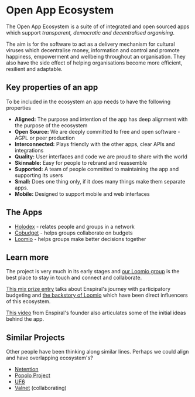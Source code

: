 # Open App Ecosystem

The Open App Ecosystem is a suite of of integrated and open sourced apps which support *transparent, democratic and decentralised organising*.

The aim is for the software to act as a delivery mechanism for cultural viruses which decentralise money, information and control and promote happiness, empowerment and wellbeing throughout an organisation. They also have the side effect of helping organisations become more efficient, resilient and adaptable.

## Key properties of an app

To be included in the ecosystem an app needs to have the following properties

- **Aligned:** The purpose and intention of the app has deep alignment with the purpose of the ecosystem
- **Open Source:** We are deeply committed to free and open software - AGPL or peer production
- **Interconnected:** Plays friendly with the other apps, clear APIs and integrations
- **Quality:** User interfaces and code we are proud to share with the world
- **Skinnable:** Easy for people to rebrand and reassemble
- **Supported:** A team of people committed to maintaining the app and supporting its users
- **Small:** Does one thing only, if it does many things make them separate apps.
- **Mobile:** Designed to support mobile and web interfaces

## The Apps

- [Holodex](https://github.com/open-app/holodex) - relates people and groups in a network
- [Cobudget](https://github.com/open-app/cobudget) - helps groups collaborate on budgets
- [Loomio](https://github.com/loomio/loomio) - helps groups make better decisions together

## Learn more

The project is very much in its early stages and [our Loomio group](https://www.loomio.org/g/exAKrBUp/app-ecosystem) is the best place to stay in touch and connect and collaborate.

[This mix prize entry](http://www.mixprize.org/story/collaborative-funding-dissolve-authority-empower-everyone-and-crowdsource-smarter-transparent) talks about Enspiral's journey with participatory budgeting and [the backstory of Loomio](http://www.mixprize.org/story/when-business-met-occupy-innovating-true-collaborative-decision-making-and-true-empowerment) which have been direct influencers of this ecosystem.

[This video](https://www.youtube.com/watch?v=Pe_mvnDRyQo) from Enspiral's founder also articulates some of the initial ideas behind the app. 

## Similar Projects 

Other people have been thinking along similar lines. Perhaps we could align and have overlapping ecosystem's?

- [Netention](https://github.com/automenta/netjs)
- [Popolo Project](https://github.com/opennorth/popolo-spec)
- [UF6](https://github.com/uf6/design)
- [Valnet](https://github.com/valnet/valuenetwork) (collaborating)
